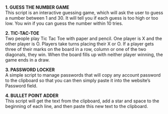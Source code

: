 **1. GUESS THE NUMBER GAME**  
This script is an interactive guessing game, which will ask the user to guess a number between 1 and 30. It will tell you if each guess is 
too high or too low. You win if you can guess the number within 10 tries.     
    
**2. TIC-TAC-TOE**    
Two people play Tic Tac Toe with paper and pencil. One player is X and the other player is O. Players take turns placing their X or O. 
If a player gets three of their marks on the board in a row, column or one of the two diagonals, they win. When the board fills up with 
neither player winning, the game ends in a draw.
     
**3. PASSWORD LOCKER**    
A simple script to manage passwords that will copy any account password to the clipboard so that you can then simply paste it into the 
website’s Password field.  
   
**4. BULLET POINT ADDER**    
This script will get the text from the clipboard, add a star and space to the beginning of each line, and then paste this new text to the clipboard.   
